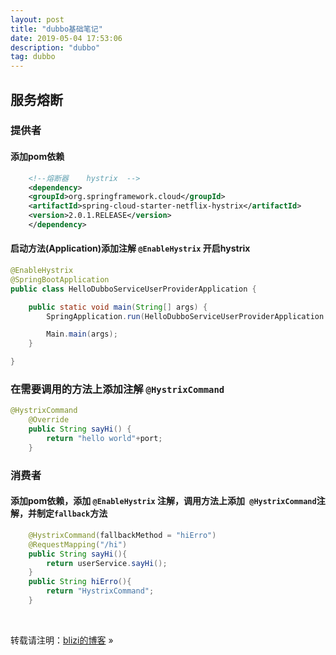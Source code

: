 ```yaml
---
layout: post
title: "dubbo基础笔记"
date: 2019-05-04 17:53:06 
description: "dubbo"
tag: dubbo
---
```


## 服务熔断

### 提供者

#### 添加pom依赖

``` xml
    <!--熔断器    hystrix  -->
    <dependency>
    <groupId>org.springframework.cloud</groupId>
    <artifactId>spring-cloud-starter-netflix-hystrix</artifactId>
    <version>2.0.1.RELEASE</version>
    </dependency>
```

#### 启动方法(Application)添加注解 `@EnableHystrix` 开启hystrix

``` java
@EnableHystrix
@SpringBootApplication
public class HelloDubboServiceUserProviderApplication {

    public static void main(String[] args) {
        SpringApplication.run(HelloDubboServiceUserProviderApplication.class, args);

        Main.main(args);
    }

}
```

### 在需要调用的方法上添加注解  `@HystrixCommand`

``` java
@HystrixCommand
    @Override
    public String sayHi() {
        return "hello world"+port;
    }
```

### 消费者

#### 添加pom依赖，添加 `@EnableHystrix` 注解，调用方法上添加` @HystrixCommand`注解，并制定`fallback`方法

``` java
	@HystrixCommand(fallbackMethod = "hiErro")
    @RequestMapping("/hi")
    public String sayHi(){
        return userService.sayHi();
    }
    public String hiErro(){
        return "HystrixCommand";
    }
```





<br>

转载请注明：[blizi的博客](blizi.club) » 
